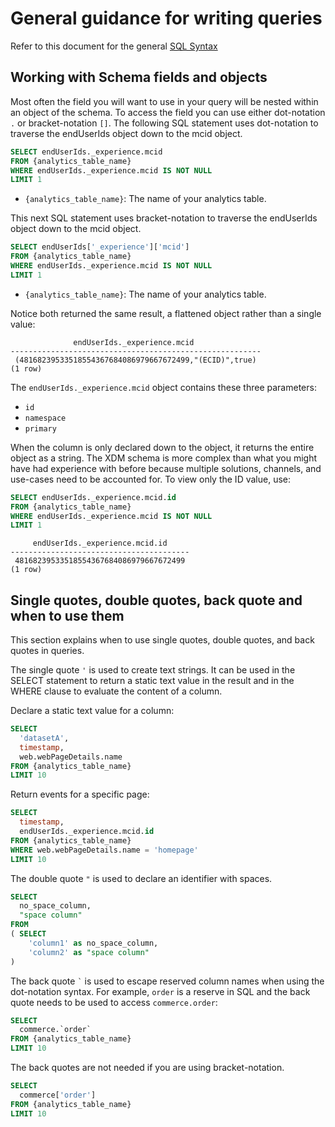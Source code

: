 # General guidance for writing queries

Refer to this document for the general [SQL Syntax](qs-sql-syntax.md)

## Working with Schema fields and objects

Most often the field you will want to use in your query will be nested within an object of the schema. To access the field you can use either dot-notation `.` or bracket-notation `[]`. The following SQL statement uses dot-notation to traverse the endUserIds object down to the mcid object.

  ```sql
  SELECT endUserIds._experience.mcid
  FROM {analytics_table_name}
  WHERE endUserIds._experience.mcid IS NOT NULL
  LIMIT 1
  ```
  * `{analytics_table_name}`: The name of your analytics table. 

This next SQL statement uses bracket-notation to traverse the endUserIds object down to the mcid object. 
 
  ```sql
  SELECT endUserIds['_experience']['mcid']
  FROM {analytics_table_name}
  WHERE endUserIds._experience.mcid IS NOT NULL
  LIMIT 1
  ```
* `{analytics_table_name}`: The name of your analytics table. 

Notice both returned the same result, a flattened object rather than a single value:

```
              endUserIds._experience.mcid   
--------------------------------------------------------
 (48168239533518554367684086979667672499,"(ECID)",true)
(1 row)
```

The `endUserIds._experience.mcid` object contains these three parameters:

* `id`
* `namespace`
* `primary`

When the column is only declared down to the object, it returns the entire object as a string. The XDM schema is more complex than what you might have had experience with before because multiple solutions, channels, and use-cases need to be accounted for.  To view only the ID value, use:
```sql
SELECT endUserIds._experience.mcid.id
FROM {analytics_table_name}
WHERE endUserIds._experience.mcid IS NOT NULL
LIMIT 1
```

``` 
     endUserIds._experience.mcid.id 
----------------------------------------
 48168239533518554367684086979667672499
(1 row)
```

## Single quotes, double quotes, back quote and when to use them

This section explains when to use single quotes, double quotes, and back quotes in queries. 

The single quote `'` is used to create text strings. It can be used in the SELECT statement to return a static text value in the result and in the WHERE clause to evaluate the content of a column.

Declare a static text value for a column:
```sql
SELECT 
  'datasetA',
  timestamp,
  web.webPageDetails.name
FROM {analytics_table_name}
LIMIT 10
```

Return events for a specific page:
```sql
SELECT 
  timestamp,
  endUserIds._experience.mcid.id
FROM {analytics_table_name}
WHERE web.webPageDetails.name = 'homepage'
LIMIT 10
```

The double quote `"` is used to declare an identifier with spaces.

```sql
SELECT
  no_space_column,
  "space column"
FROM
( SELECT 
    'column1' as no_space_column,
    'column2' as "space column"
)
```

The back quote `` ` `` is used to escape reserved column names when using the dot-notation syntax. For example, `order` is a reserve in SQL and the back quote needs to be used to access `commerce.order`:

```sql
SELECT 
  commerce.`order`
FROM {analytics_table_name}
LIMIT 10
```

The back quotes are not needed if you are using bracket-notation.
```sql
SELECT
  commerce['order']
FROM {analytics_table_name}
LIMIT 10
```

